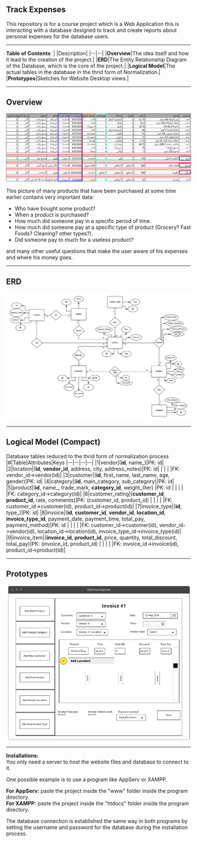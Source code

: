 ## Track Expenses
This repository is for a course project which is a Web Application this is interacting with a database designed to track and create reports about personal expenses for the database users.
___
**Table of Contents**:
|  |Description|
|--|--|
|**Overview**|The idea itself and how it lead to the creation of the project.|
|**ERD**|The Entity Relationship Diagram of the Database, which is the core of the project.|
|**Logical Model**|The actual tables in the database in the thrid form of Normalization.|
|**Prototypes**|Sketches for Website Desktop views.|
___
## Overview
![The big picture of expenses and invoices](database/images/general_overview.png)

This picture of many products that have been purchased at some time earlier contains very important data:
- Who have bought some product?
- When a product is purchased?
- How much did someone pay in a specific period of time.
- How much did someone pay at a specific type of product (Grocery? Fast Foods? Cleaning? other types?).
- Did someone pay to much for a useless product?

and many other useful questions that make the user aware of his expenses and where his money goes.
___
## ERD
![Conceptual Model](database/images/Conceptual%20Model_V5.png)
___
## Logical Model (Compact)
Database tables reduced to the thrid form of normalization process
|#|Table|Attributes|Keys
|--|--|--|--|
|1|vendor|(**id**, name_)|PK: id|
|2|location|(**id**, **vendor_id**, address, city, address_notes)|PK: id|
| |               |                                                 |FK: vendor_id->vendor(id)|
|3|customer|(**id**, first_name, last_name, age, gender)|PK: id|
|4|category|(**id**, main_category, sub_category)|PK: id|
|5|product|(**id**, name_, trade_mark, **category_id**, weight_liter) |PK: id                       |
| |               |                                                   |FK: category_id->category(id)|
|6|customer_rating|(**customer_id**, **product_id**, rate, comments)|PK: (customer_id, product_id)                         |
| |               |                                                 |FK: customer_id->customer(id), product_id->product(id)|
|7|invoice_type|(**id**, type_)|PK: id|
|8|invoice|(**id**, **customer_id**, **vendor_id**, **location_id**, **invoice_type_id**, payment_date, payment_time, total_pay, payment_method)|PK: id                                              |
| |               |                                                                                       |FK: customer_id->customer(id), vendor_id->vendor(id), location_id->location(id), invoice_type_id->invoice_type(id)|
|9|invoice_item|(**invoice_id**, **product_id**, price, quantity, total_discount, total_pay)|PK: (invoice_id, product_id)                        |
| |               |                                                                         |FK: invoice_id->invoice(id), product_id->product(id)|
___
## Prototypes
![Invoice Page](database/images/invoice_page.png)
___
**Installations:**\
You only need a server to host the website files and database to connect to it.

One possible example is to use a program like AppServ or XAMPP.

**For AppServ:** paste the project inside the "www" folder inside the program directory.\
**For XAMPP:** paste the project inside the "htdocs" folder inside the program directory.

The database connection is established the same way in both programs by setting the username and password for the database during the installation process.
